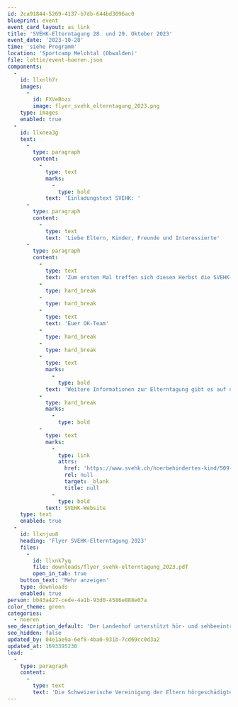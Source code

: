 ```yaml
---
id: 2ca91844-5269-4137-b7db-644bd3096ac0
blueprint: event
event_card_layout: as_link
title: 'SVEHK-Elterntagung 28. und 29. Oktober 2023'
event_date: '2023-10-28'
time: 'siehe Programm'
location: 'Sportcamp Melchtal (Obwalden)'
file: lottie/event-hoeren.json
components:
  -
    id: llxnlh7r
    images:
      -
        id: FXVeBbzx
        image: flyer_svehk_elterntagung_2023.png
    type: images
    enabled: true
  -
    id: llxnea3g
    text:
      -
        type: paragraph
        content:
          -
            type: text
            marks:
              -
                type: bold
            text: 'Einladungstext SVEHK: '
      -
        type: paragraph
        content:
          -
            type: text
            text: 'Liebe Eltern, Kinder, Freunde und Interessierte'
      -
        type: paragraph
        content:
          -
            type: text
            text: 'Zum ersten Mal treffen sich diesen Herbst die SVEHK-Familien im Sportcamp im Melchtal. Das abwechslungsreiche Workshop-Programm dreht sich rund um die Themen Erziehung, Sprachförderung, soziale Medien, Pubertät und berufliche Eingliederung. Während sich die Eltern austauschen, erkunden die Kinder und Jugendlichen in einem altersgerechten Programm das Melchtal. Wir freuen uns heute schon darauf, am 28./29. Oktober möglichst viele Familien im Herzen der Schweiz zu begrüssen.'
          -
            type: hard_break
          -
            type: hard_break
          -
            type: text
            text: 'Euer OK-Team'
          -
            type: hard_break
          -
            type: hard_break
          -
            type: text
            marks:
              -
                type: bold
            text: 'Weitere Informationen zur Elterntagung gibt es auf der'
          -
            type: hard_break
            marks:
              -
                type: bold
          -
            type: text
            marks:
              -
                type: link
                attrs:
                  href: 'https://www.svehk.ch/hoerbehindertes-kind/509-svehk-elterntagung-melchtal-2023'
                  rel: null
                  target: _blank
                  title: null
              -
                type: bold
            text: SVEHK-Website
    type: text
    enabled: true
  -
    id: llxnjuo8
    heading: 'Flyer SVEHK-Elterntagung 2023'
    files:
      -
        id: llxnk7yq
        file: downloads/flyer_svehk-elterntagung_2023.pdf
        open_in_tab: true
    button_text: 'Mehr anzeigen'
    type: downloads
    enabled: true
person: bb43a427-cede-4a1b-93d0-4586e888e07a
color_theme: green
categories:
  - hoeren
seo_description_default: 'Der Landenhof unterstützt hör- und sehbeeinträchtigte Kinder & Jugendliche in ihrem selbstbestimmten Leben durch Förderung ihrer Fähigkeiten & Entwicklung'
seo_hidden: false
updated_by: 04e1ae9a-6ef8-4ba0-931b-7cd69cc0d3a2
updated_at: 1693395230
lead:
  -
    type: paragraph
    content:
      -
        type: text
        text: 'Die Schweizerische Vereinigung der Eltern hörgeschädigter Kinder (SVEHK) organisiert unter dem Motto «Gemeinsame Zeit als Kraftquelle» eine zweitägige Elterntagung im Sportcamp Melchthal (Kanton Obwalden). '
---
```

